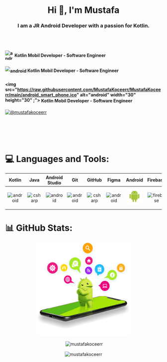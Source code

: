 


<h1 align="center">Hi 👋, I'm Mustafa</h1>
<h3 align="center">I am a JR Android Developer with a passion for Kotlin.</h3>

<br><br>
#### <span style="display: inline-flex; align-items: center;"><img src="https://raw.githubusercontent.com/MustafaKoceerr/MustafaKoceerr/main/android_smart_phone.ico" alt="android" width="30" height="30"> **Kotlin Mobil Developer - Software Engineer**</span>
#### <span style="line-height: 30px;"><img src="https://raw.githubusercontent.com/MustafaKoceerr/MustafaKoceerr/main/android_smart_phone.ico" alt="android" width="30" height="30" style="vertical-align: middle;"> **Kotlin Mobil Developer - Software Engineer**</span>

#### <img src="https://raw.githubusercontent.com/MustafaKoceerr/MustafaKoceerr/main/android_smart_phone.ico" alt="android" width="30" height="30" ;"> <span style="vertical-align: middle;">**Kotlin Mobil Developer - Software Engineer**</span>


<p align="left">
<a href="https://medium.com/@mustafakoceerr" target="blank"><img align="center" src="https://raw.githubusercontent.com/rahuldkjain/github-profile-readme-generator/master/src/images/icons/Social/medium.svg" alt="@mustafakoceerr" height="50" width="50" /></a>
</p>

<br><br>
<br><br>


# 💻 Languages and Tools:

| Kotlin | Java | Android Studio | Git | GitHub | Figma | Android | Firebase | Linux |
| :-: | :-: | :-: | :-: | :-: | :-: | :-: | :-: | :-: |
|<img align="center" src="https://user-images.githubusercontent.com/25181517/185062810-7ee0c3d2-17f2-4a98-9d8a-a9576947692b.png" alt="android" width="50" height="50"/>|<img align="center" src="https://user-images.githubusercontent.com/25181517/117201156-9a724800-adec-11eb-9a9d-3cd0f67da4bc.png" alt="csharp" width="50" height="50"/> |<img align="center" src="https://user-images.githubusercontent.com/25181517/192108895-20dc3343-43e3-4a54-a90e-13a4abbc57b9.png" alt="android" width="50" height="50"/>|<img align="center" src="https://user-images.githubusercontent.com/25181517/192108372-f71d70ac-7ae6-4c0d-8395-51d8870c2ef0.png" alt="android" width="50" height="50"/>|<img align="center" src="https://user-images.githubusercontent.com/25181517/192108374-8da61ba1-99ec-41d7-80b8-fb2f7c0a4948.png" alt="csharp" width="50" height="50"/>|<img align="center" src="https://user-images.githubusercontent.com/25181517/189715289-df3ee512-6eca-463f-a0f4-c10d94a06b2f.png" alt="android" width="50" height="50"/>|<img src="https://raw.githubusercontent.com/devicons/devicon/master/icons/android/android-original-wordmark.svg" alt="android" width="50" height="50"/> </a> <a href="https://firebase.google.com/" target="_blank" rel="noreferrer"> |<img src="https://www.vectorlogo.zone/logos/firebase/firebase-icon.svg" alt="firebase" width="50" height="50"/> </a> <a href="https://git-scm.com/" target="_blank" rel="noreferrer">|<img src="https://raw.githubusercontent.com/devicons/devicon/master/icons/linux/linux-original.svg" alt="linux" width="50" height="50"/> </a> </p>



# 📊 GitHub Stats:

<p align="center">
  <picture>
    <source media="(prefers-color-scheme: dark)" srcset="android.png">
    <source media="(prefers-color-scheme: light)" srcset="android.png">
    <img alt="Android Logo" src="android.png" width="300" height="300">
  </picture>
</p>


<p align="center">&nbsp;<img align="center" src="https://github-readme-stats.vercel.app/api?username=mustafakoceerr&show_icons=true&locale=en" alt="mustafakoceerr" /></p>

<p align="center"><img align="center" src="https://github-readme-streak-stats.herokuapp.com/?user=mustafakoceerr&" alt="mustafakoceerr" /></p>




